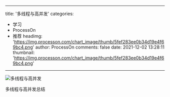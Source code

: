 
---
title: '多线程与高并发'
categories: 
 - 学习
 - ProcessOn
 - 推荐
headimg: 'https://img.processon.com/chart_image/thumb/5fef283ee0b34d19e4f69bc4.png'
author: ProcessOn
comments: false
date: 2021-12-02 13:28:11
thumbnail: 'https://img.processon.com/chart_image/thumb/5fef283ee0b34d19e4f69bc4.png'
---

<div>   
<img class="thumb" alt="多线程与高并发" src="https://img.processon.com/chart_image/thumb/5fef283ee0b34d19e4f69bc4.png" referrerpolicy="no-referrer">
<p>多线程与高并发总结</p>  
</div>
            